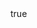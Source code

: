 ---
info:
  name: A-10A THUNDERBOLT II
  image: /img/aircraft/atgm/usa/1_a10a_thunderbolt_ii.png
  class: ПТ
  country: США
  cost: 140
  year: 1978

body:
  hp: 10
  armor_front: 2
  armor_side: 1
  armor_rear: 2
  armor_top: 1
  ecm: 20
  stealth: Плохо
  air_detection: Хорошо
  speed: 500
  turn_radius: 150
  fuel: 4500
  tot: 105

autocannon:
  name: GAU-8/A Avenger
  attr_ptk: true
  attr_fg: true
  ammo: 1170
  range_ground: 2800
  range_helicopters: 1575
  range_airplanes: 1575
  accuracy: 40
  stabilizer: 40
  ap_power: 6
  he_power: 1
  suppression: 138
  rate_of_fire: 6157

agm:
  name: AGM-65B Maverick
  attr_ptk: true
  attr_smn: true
  ammo: 6
  range_ground: 3150
  accuracy: 40
  stabilizer: 40
  ap_power: 26
  suppression: 150
  rate_of_fire: 30
---